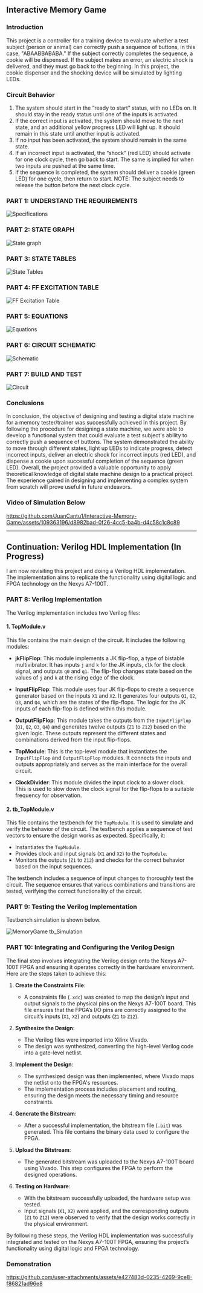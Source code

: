 ## Interactive Memory Game

### Introduction
This project is a controller for a training device to evaluate whether a test subject (person or animal) can correctly push a sequence of buttons, in this case, "ABAABBABABA." If the subject correctly completes the sequence, a cookie will be dispensed. If the subject makes an error, an electric shock is delivered, and they must go back to the beginning. In this project, the cookie dispenser and the shocking device will be simulated by lighting LEDs.

### Circuit Behavior
1. The system should start in the “ready to start” status, with no LEDs on. It should stay in the ready status until one of the inputs is activated.
2. If the correct input is activated, the system should move to the next state, and an additional yellow progress LED will light up. It should remain in this state until another input is activated.
3. If no input has been activated, the system should remain in the same state.
4. If an incorrect input is activated, the “shock” (red LED) should activate for one clock cycle, then go back to start. The same is implied for when two inputs are pushed at the same time.
5. If the sequence is completed, the system should deliver a cookie (green LED) for one cycle, then return to start. NOTE: The subject needs to release the button before the next clock cycle.

### PART 1: UNDERSTAND THE REQUIREMENTS

![Specifications](https://github.com/JuanCantu1/Interactive-Memory-Game/assets/109363196/cd277294-6076-44bd-b9d5-a9c94b363fe5)

### PART 2: STATE GRAPH

![State graph](https://github.com/JuanCantu1/Interactive-Memory-Game/assets/109363196/0e0af599-0c5c-4b63-a84f-24f79b2375ae)

### PART 3: STATE TABLES

![State Tables](https://github.com/JuanCantu1/Interactive-Memory-Game/assets/109363196/1a611684-7ffb-475d-937e-adfbe77e478b)

### PART 4: FF EXCITATION TABLE

![FF Excitation Table](https://github.com/JuanCantu1/Interactive-Memory-Game/assets/109363196/60bddd36-eb79-471a-a33b-9a432972e01c)

### PART 5: EQUATIONS

![Equations](https://github.com/JuanCantu1/Interactive-Memory-Game/assets/109363196/0b154f18-e0d6-466f-b8c7-9ea7ef5ba27e)

### PART 6: CIRCUIT SCHEMATIC

![Schematic](https://github.com/JuanCantu1/Interactive-Memory-Game/assets/109363196/fed5204e-ace2-4be9-a0f1-9e56b570837c)

### PART 7: BUILD AND TEST

![Circuit](https://github.com/JuanCantu1/Interactive-Memory-Game/assets/109363196/60597f4f-ca64-41d1-bb51-df8587ca0676)

### Conclusions
In conclusion, the objective of designing and testing a digital state machine for a memory tester/trainer was successfully achieved in this project. By following the procedure for designing a state machine, we were able to develop a functional system that could evaluate a test subject's ability to correctly push a sequence of buttons. The system demonstrated the ability to move through different states, light up LEDs to indicate progress, detect incorrect inputs, deliver an electric shock for incorrect inputs (red LED), and dispense a cookie upon successful completion of the sequence (green LED). Overall, the project provided a valuable opportunity to apply theoretical knowledge of digital state machine design to a practical project. The experience gained in designing and implementing a complex system from scratch will prove useful in future endeavors.

### Video of Simulation Below

https://github.com/JuanCantu1/Interactive-Memory-Game/assets/109363196/d8982bad-0f26-4cc5-ba4b-d4c58c1c8c89

---

## Continuation: Verilog HDL Implementation (In Progress)

I am now revisiting this project and doing a Verilog HDL implementation. The implementation aims to replicate the functionality using digital logic and FPGA technology on the Nexys A7-100T.

### PART 8: Verilog Implementation

The Verilog implementation includes two Verilog files:

#### 1. TopModule.v

This file contains the main design of the circuit. It includes the following modules:

- **jkFlipFlop**: This module implements a JK flip-flop, a type of bistable multivibrator. It has inputs `j` and `k` for the JK inputs, `clk` for the clock signal, and outputs `q0` and `q1`. The flip-flop changes state based on the values of `j` and `k` at the rising edge of the clock.

- **InputFlipFlop**: This module uses four JK flip-flops to create a sequence generator based on the inputs `X1` and `X2`. It generates four outputs `Q1`, `Q2`, `Q3`, and `Q4`, which are the states of the flip-flops. The logic for the JK inputs of each flip-flop is defined within this module.

- **OutputFlipFlop**: This module takes the outputs from the `InputFlipFlop` (`Q1`, `Q2`, `Q3`, `Q4`) and generates twelve outputs (`Z1` to `Z12`) based on the given logic. These outputs represent the different states and combinations derived from the input flip-flops.

- **TopModule**: This is the top-level module that instantiates the `InputFlipFlop` and `OutputFlipFlop` modules. It connects the inputs and outputs appropriately and serves as the main interface for the overall circuit.

- **ClockDivider**: This module divides the input clock to a slower clock. This is used to slow down the clock signal for the flip-flops to a suitable frequency for observation.

#### 2. tb_TopModule.v

This file contains the testbench for the `TopModule`. It is used to simulate and verify the behavior of the circuit. The testbench applies a sequence of test vectors to ensure the design works as expected. Specifically, it:

- Instantiates the `TopModule`.
- Provides clock and input signals (`X1` and `X2`) to the `TopModule`.
- Monitors the outputs (`Z1` to `Z12`) and checks for the correct behavior based on the input sequences.

The testbench includes a sequence of input changes to thoroughly test the circuit. The sequence ensures that various combinations and transitions are tested, verifying the correct functionality of the circuit.

### PART 9: Testing the Verilog Implementation

Testbench simulation is shown below.

![MemoryGame tb_Simulation](https://github.com/user-attachments/assets/2295ef2d-f3a3-4ba6-8b9b-13acc80ebf2f)

### PART 10: Integrating and Configuring the Verilog Design

The final step involves integrating the Verilog design onto the Nexys A7-100T FPGA and ensuring it operates correctly in the hardware environment. Here are the steps taken to achieve this:

1. **Create the Constraints File**:
   - A constraints file (`.xdc`) was created to map the design’s input and output signals to the physical pins on the Nexys A7-100T board. This file ensures that the FPGA’s I/O pins are correctly assigned to the circuit’s inputs (`X1`, `X2`) and outputs (`Z1` to `Z12`).

2. **Synthesize the Design**:
   - The Verilog files were imported into Xilinx Vivado.
   - The design was synthesized, converting the high-level Verilog code into a gate-level netlist.

3. **Implement the Design**:
   - The synthesized design was then implemented, where Vivado maps the netlist onto the FPGA's resources.
   - The implementation process includes placement and routing, ensuring the design meets the necessary timing and resource constraints.

4. **Generate the Bitstream**:
   - After a successful implementation, the bitstream file (`.bit`) was generated. This file contains the binary data used to configure the FPGA.

5. **Upload the Bitstream**:
   - The generated bitstream was uploaded to the Nexys A7-100T board using Vivado. This step configures the FPGA to perform the designed operations.
   
6. **Testing on Hardware**:
   - With the bitstream successfully uploaded, the hardware setup was tested.
   - Input signals (`X1`, `X2`) were applied, and the corresponding outputs (`Z1` to `Z12`) were observed to verify that the design works correctly in the physical environment.

By following these steps, the Verilog HDL implementation was successfully integrated and tested on the Nexys A7-100T FPGA, ensuring the project’s functionality using digital logic and FPGA technology.

### Demonstration

https://github.com/user-attachments/assets/e427483d-0235-4269-9ce8-f86821ad96e8
